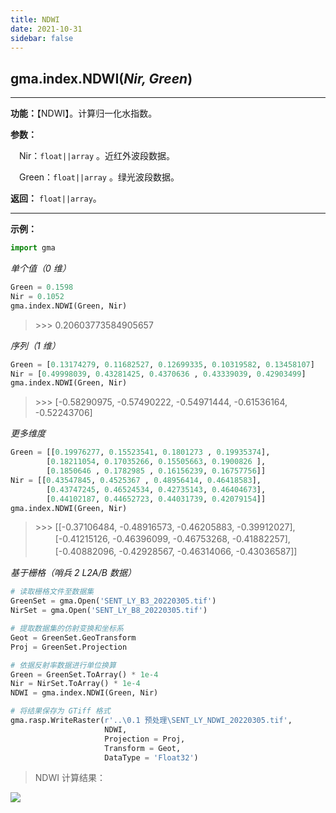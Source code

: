```yaml
---
title: NDWI
date: 2021-10-31
sidebar: false
---
```


## gma.index.**NDWI**(*Nir, Green*)

---

**功能：**【NDWI】。计算归一化水指数。

**参数：**

&emsp;Nir：`float||array` 。近红外波段数据。

&emsp;Green：`float||array` 。绿光波段数据。

**返回：** `float||array`。

---

**示例：**
```python
import gma
```
*单个值（0 维）*
```python
Green = 0.1598
Nir = 0.1052
gma.index.NDWI(Green, Nir)
```
> \>>> 0.20603773584905657

*序列（1 维）*

```python
Green = [0.13174279, 0.11682527, 0.12699335, 0.10319582, 0.13458107]
Nir = [0.49998039, 0.43281425, 0.4370636 , 0.43339039, 0.42903499]
gma.index.NDWI(Green, Nir)
```
> \>>> [-0.58290975, -0.57490222, -0.54971444, -0.61536164, -0.52243706]

*更多维度*
```python
Green = [[0.19976277, 0.15523541, 0.1801273 , 0.19935374],
        [0.18211054, 0.17035266, 0.15505663, 0.1900826 ],
        [0.1850646 , 0.1782985 , 0.16156239, 0.16757756]]
Nir = [[0.43547845, 0.4525367 , 0.48956414, 0.46418583],
        [0.43747245, 0.46524534, 0.42735143, 0.46404673],
        [0.44102187, 0.44652723, 0.44031739, 0.42079154]]
gma.index.NDWI(Green, Nir)
```
> \>>> [[-0.37106484, -0.48916573, -0.46205883, -0.39912027],<br>
> 　　 [-0.41215126, -0.46396099, -0.46753268, -0.41882257],<br>
> 　　 [-0.40882096, -0.42928567, -0.46314066, -0.43036587]]

*基于栅格（哨兵 2 L2A/B 数据）*
```python
# 读取栅格文件至数据集
GreenSet = gma.Open('SENT_LY_B3_20220305.tif')
NirSet = gma.Open('SENT_LY_B8_20220305.tif')

# 提取数据集的仿射变换和坐标系
Geot = GreenSet.GeoTransform
Proj = GreenSet.Projection

# 依据反射率数据进行单位换算
Green = GreenSet.ToArray() * 1e-4
Nir = NirSet.ToArray() * 1e-4
NDWI = gma.index.NDWI(Green, Nir)

# 将结果保存为 GTiff 格式
gma.rasp.WriteRaster(r'..\0.1 预处理\SENT_LY_NDWI_20220305.tif', 
                     NDWI, 
                     Projection = Proj, 
                     Transform = Geot,
                     DataType = 'Float32')
```
> NDWI 计算结果：

![](/index/NDWI.webp)
